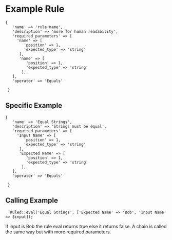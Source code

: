 # Example Rule


```
{
   'name' => 'rule name',
   'description' => 'more for human readability',
   'required_parameters' => [
     'name' => [
        'position' => 1,
        'expected_type' => 'string'
      ],
      'name' => [
         'position' => 1,
         'expected_type' => 'string'
       ],
   ],
   'operator' => 'Equals'

 }
```
## Specific Example

```
{
   'name' => 'Equal Strings',
   'description' => 'Strings must be equal',
   'required_parameters' => [
     'Input Name' => [
        'position' => 1,
        'expected_type' => 'string'
      ],
      'Expected Name' => [
         'position' => 1,
         'expected_type' => 'string'
       ],
   ],
   'operator' => 'Equals'

 }
```

## Calling Example
```
  Ruled::eval('Equal Strings', ['Expected Name' => 'Bob', 'Input Name' => $input]);
```

If input is Bob the rule eval returns true else it returns false. A chain is called the same way but with more required parameters.
